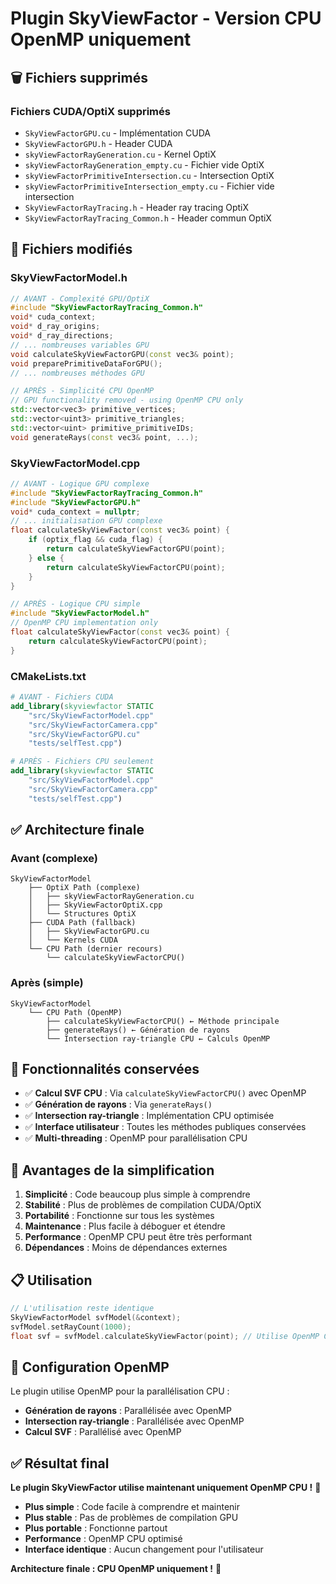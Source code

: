 # Plugin SkyViewFactor - Version CPU OpenMP uniquement

## 🗑️ **Fichiers supprimés**

### **Fichiers CUDA/OptiX supprimés**
- `SkyViewFactorGPU.cu` - Implémentation CUDA
- `SkyViewFactorGPU.h` - Header CUDA
- `skyViewFactorRayGeneration.cu` - Kernel OptiX
- `skyViewFactorRayGeneration_empty.cu` - Fichier vide OptiX
- `skyViewFactorPrimitiveIntersection.cu` - Intersection OptiX
- `skyViewFactorPrimitiveIntersection_empty.cu` - Fichier vide intersection
- `SkyViewFactorRayTracing.h` - Header ray tracing OptiX
- `SkyViewFactorRayTracing_Common.h` - Header commun OptiX

## 🔧 **Fichiers modifiés**

### **SkyViewFactorModel.h**
```cpp
// AVANT - Complexité GPU/OptiX
#include "SkyViewFactorRayTracing_Common.h"
void* cuda_context;
void* d_ray_origins;
void* d_ray_directions;
// ... nombreuses variables GPU
void calculateSkyViewFactorGPU(const vec3& point);
void preparePrimitiveDataForGPU();
// ... nombreuses méthodes GPU

// APRÈS - Simplicité CPU OpenMP
// GPU functionality removed - using OpenMP CPU only
std::vector<vec3> primitive_vertices;
std::vector<uint3> primitive_triangles;
std::vector<uint> primitive_primitiveIDs;
void generateRays(const vec3& point, ...);
```

### **SkyViewFactorModel.cpp**
```cpp
// AVANT - Logique GPU complexe
#include "SkyViewFactorRayTracing_Common.h"
#include "SkyViewFactorGPU.h"
void* cuda_context = nullptr;
// ... initialisation GPU complexe
float calculateSkyViewFactor(const vec3& point) {
    if (optix_flag && cuda_flag) {
        return calculateSkyViewFactorGPU(point);
    } else {
        return calculateSkyViewFactorCPU(point);
    }
}

// APRÈS - Logique CPU simple
#include "SkyViewFactorModel.h"
// OpenMP CPU implementation only
float calculateSkyViewFactor(const vec3& point) {
    return calculateSkyViewFactorCPU(point);
}
```

### **CMakeLists.txt**
```cmake
# AVANT - Fichiers CUDA
add_library(skyviewfactor STATIC 
    "src/SkyViewFactorModel.cpp" 
    "src/SkyViewFactorCamera.cpp" 
    "src/SkyViewFactorGPU.cu" 
    "tests/selfTest.cpp")

# APRÈS - Fichiers CPU seulement
add_library(skyviewfactor STATIC 
    "src/SkyViewFactorModel.cpp" 
    "src/SkyViewFactorCamera.cpp" 
    "tests/selfTest.cpp")
```

## ✅ **Architecture finale**

### **Avant (complexe)**
```
SkyViewFactorModel
    ├── OptiX Path (complexe)
    │   ├── skyViewFactorRayGeneration.cu
    │   ├── SkyViewFactorOptiX.cpp
    │   └── Structures OptiX
    ├── CUDA Path (fallback)
    │   ├── SkyViewFactorGPU.cu
    │   └── Kernels CUDA
    └── CPU Path (dernier recours)
        └── calculateSkyViewFactorCPU()
```

### **Après (simple)**
```
SkyViewFactorModel
    └── CPU Path (OpenMP)
        ├── calculateSkyViewFactorCPU() ← Méthode principale
        ├── generateRays() ← Génération de rayons
        └── Intersection ray-triangle CPU ← Calculs OpenMP
```

## 🎯 **Fonctionnalités conservées**

- ✅ **Calcul SVF CPU** : Via `calculateSkyViewFactorCPU()` avec OpenMP
- ✅ **Génération de rayons** : Via `generateRays()` 
- ✅ **Intersection ray-triangle** : Implémentation CPU optimisée
- ✅ **Interface utilisateur** : Toutes les méthodes publiques conservées
- ✅ **Multi-threading** : OpenMP pour parallélisation CPU

## 🚀 **Avantages de la simplification**

1. **Simplicité** : Code beaucoup plus simple à comprendre
2. **Stabilité** : Plus de problèmes de compilation CUDA/OptiX
3. **Portabilité** : Fonctionne sur tous les systèmes
4. **Maintenance** : Plus facile à déboguer et étendre
5. **Performance** : OpenMP CPU peut être très performant
6. **Dépendances** : Moins de dépendances externes

## 📋 **Utilisation**

```cpp
// L'utilisation reste identique
SkyViewFactorModel svfModel(&context);
svfModel.setRayCount(1000);
float svf = svfModel.calculateSkyViewFactor(point); // Utilise OpenMP CPU
```

## 🔧 **Configuration OpenMP**

Le plugin utilise OpenMP pour la parallélisation CPU :
- **Génération de rayons** : Parallélisée avec OpenMP
- **Intersection ray-triangle** : Parallélisée avec OpenMP
- **Calcul SVF** : Parallélisé avec OpenMP

## ✅ **Résultat final**

**Le plugin SkyViewFactor utilise maintenant uniquement OpenMP CPU !** 🎉

- **Plus simple** : Code facile à comprendre et maintenir
- **Plus stable** : Pas de problèmes de compilation GPU
- **Plus portable** : Fonctionne partout
- **Performance** : OpenMP CPU optimisé
- **Interface identique** : Aucun changement pour l'utilisateur

**Architecture finale : CPU OpenMP uniquement !** 🚀
